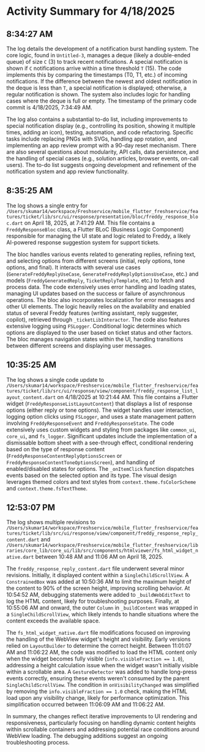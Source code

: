 # Activity Summary for 4/18/2025

## 8:34:27 AM
The log details the development of a notification burst handling system.  The core logic, found in `Untitled-3`, manages a deque (likely a double-ended queue) of size `C` (3) to track recent notifications.  A special notification is shown if `C` notifications arrive within a time threshold `T` (15).  The code implements this by comparing the timestamps (T0, T1, etc.) of incoming notifications.  If the difference between the newest and oldest notification in the deque is less than `T`, a special notification is displayed; otherwise, a regular notification is shown.  The system also includes logic for handling cases where the deque is full or empty.  The timestamp of the primary code commit is 4/18/2025, 7:34:49 AM.

The log also contains a substantial to-do list, including improvements to special notification display (e.g., controlling its position, showing it multiple times, adding an icon), testing, automation, and code refactoring.  Specific tasks include  replacing PNGs with SVGs, handling app rotation, and implementing an app review prompt with a 90-day reset mechanism.  There are also several questions about modularity, API calls, data persistence, and the handling of special cases (e.g., solution articles, browser events, on-call users).  The to-do list suggests ongoing development and refinement of the notification system and app review functionality.


## 8:35:25 AM
The log shows a single entry for `/Users/skumar14/workspace/Freshservice/mobile_flutter_freshservice/features/ticket/lib/src/ui/response/presentation/bloc/freddy_response_bloc.dart` on April 18, 2025, at 7:41:29 AM.  This file contains a `FreddyResponseBloc` class, a Flutter BLoC (Business Logic Component) responsible for managing the UI state and logic related to Freddy, a likely AI-powered response suggestion system for support tickets.

The bloc handles various events related to generating replies, refining text, and selecting options from different screens (initial, reply options, tone options, and final).  It interacts with several use cases (`GenerateFreddyReplyUseCase`, `GenerateFreddyReplyOptionsUseCase`, etc.) and models (`FreddyGeneratedReply`, `TicketReplyTemplate`, etc.) to fetch and process data.  The code extensively uses error handling and loading states, managing UI updates based on the success or failure of asynchronous operations.  The bloc also incorporates localization for error messages and other UI elements.  The logic heavily relies on the availability and enabled status of several Freddy features (writing assistant, reply suggester, copilot), retrieved through `_ticketLibInteractor`.  The code also features extensive logging using `FSLogger`.  Conditional logic determines which options are displayed to the user based on ticket status and other factors.  The bloc manages navigation states within the UI, handling transitions between different screens and displaying user messages.


## 10:35:25 AM
The log shows a single code update to `/Users/skumar14/workspace/Freshservice/mobile_flutter_freshservice/features/ticket/lib/src/ui/response/view/component/freddy_response_list_layout_content.dart` on 4/18/2025 at 10:21:44 AM.  This file contains a Flutter widget (`FreddyResponseListLayoutContent`) that displays a list of response options (either reply or tone options).  The widget handles user interaction, logging option clicks using `FSLogger`, and uses a state management pattern involving `FreddyResponseEvent` and `FreddyResponseState`.  The code extensively uses custom widgets and styling from packages like `common_ui`, `core_ui`, and `fs_logger`.  Significant updates include the implementation of a dismissable bottom sheet with a see-through effect,  conditional rendering based on the type of response content (`FreddyResponseContentReplyOptionsScreen` or `FreddyResponseContentToneOptionsScreen`), and handling of enabled/disabled states for options.  The `_onItemClick` function dispatches events based on the selected option and its type.  The visual design leverages themed colors and text styles from `context.theme.fsColorScheme` and `context.theme.fsTextTheme`.


## 12:53:07 PM
The log shows multiple revisions to `/Users/skumar14/workspace/Freshservice/mobile_flutter_freshservice/features/ticket/lib/src/ui/response/view/component/freddy_response_reply_content.dart` and `/Users/skumar14/workspace/Freshservice/mobile_flutter_freshservice/libraries/core_lib/core_ui/lib/src/components/htmlviewer/fs_html_widget_native.dart` between 10:48 AM and 11:06 AM on April 18, 2025.

The `freddy_response_reply_content.dart` file underwent several minor revisions.  Initially, it displayed content within a `SingleChildScrollView`.  A `ConstrainedBox` was added at 10:50:36 AM to limit the maximum height of the content to 90% of the screen height, improving scrolling behavior.  At 10:54:52 AM, debugging statements were added to  `_buildWebEditText` to log the HTML content, likely for troubleshooting purposes. Finally, at 10:55:06 AM and onward, the outer `Column` in `_buildContent` was wrapped in a `SingleChildScrollView`, which likely intends to handle situations where the content exceeds the available space.

The `fs_html_widget_native.dart` file modifications focused on improving the handling of the WebView widget's height and visibility.  Early versions relied on `LayoutBuilder` to determine the correct height. Between 11:01:07 AM and 11:06:22 AM, the code was modified to load the HTML content only when the widget becomes fully visible (`info.visibleFraction == 1.0`), addressing a height calculation issue when the widget wasn't initially visible within a scrollable area.  A `GestureDetector` was added to handle long-press events correctly, ensuring these events weren't consumed by the parent `SingleChildScrollView`.  The condition in `onVisibilityChanged` was simplified by removing the `info.visibleFraction == 1.0` check,  making the HTML load upon any visibility change, likely for performance optimization. This simplification occurred between 11:06:09 AM and 11:06:22 AM.

In summary, the changes reflect iterative improvements to UI rendering and responsiveness, particularly focusing on handling dynamic content heights within scrollable containers and addressing potential race conditions around WebView loading.  The debugging additions suggest an ongoing troubleshooting process.
